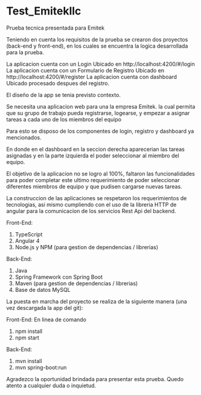 # Test_Emitekllc
Prueba tecnica presentada para Emitek

Teniendo en cuenta los requisitos de la prueba se crearon dos proyectos (back-end y front-end), en los cuales se encuentra la logica desarrollada para la prueba. 

La aplicacion cuenta con un Login Ubicado en http://localhost:4200/#/login
La aplicacion cuenta con un Formulario de Registro Ubicado en http://localhost:4200/#/register
La aplicacion cuenta con dashboard Ubicado procesado despues del registro. 

El diseño de la app se tenia previsto contexto. 

Se necesita una aplicacion web para una la empresa Emitek. la cual permita que su grupo de trabajo pueda registrarse, logearse, y empezar a asignar tareas a cada uno de los miembros del equipo

Para esto se disposo de los componentes de login, registro y dashboard ya mencionados. 

En donde en el dashboard en la seccion derecha aparecerian las tareas asignadas y en la parte izquierda el poder seleccionar al miembro del equipo.

El objetivo de la aplicacion no se logro al 100%, faltaron las funcionalidades para poder completar este ultimo requerimiento de poder seleccionar diferentes miembros de equipo y que pudisen cargarse nuevas tareas. 

La construccion de las aplicaciones se respetaron los requerimientos de tecnologias, asi mismo cumpliendo con el uso de la libreria HTTP de angular para la comunicacion de los servicios Rest Api del backend.

Front-End:
1. TypeScript
2. Angular 4 
3. Node.js y NPM (para gestion de dependencias / librerias)

Back-End:
1. Java
2. Spring Framework con Spring Boot
3. Maven (para gestion de dependencias / librerias)
4. Base de datos MySQL

La puesta en marcha del proyecto se realiza de la siguiente manera (una vez descargada la app del git):

Front-End:
En linea de comando
1. npm install
2. npm start

Back-End:
1. mvn install
2. mvn spring-boot:run


Agradezco la oportunidad brindada para presentar esta prueba. 
Quedo atento a cualquier duda o inquietud.



